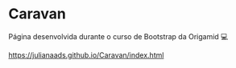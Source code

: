 # Caravan

Página desenvolvida durante o curso de Bootstrap da Origamid :computer:

https://julianaads.github.io/Caravan/index.html



